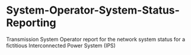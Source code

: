 # System-Operator-System-Status-Reporting
Transmission System Operator report for the network system status for a fictitious Interconnected Power System (IPS)
